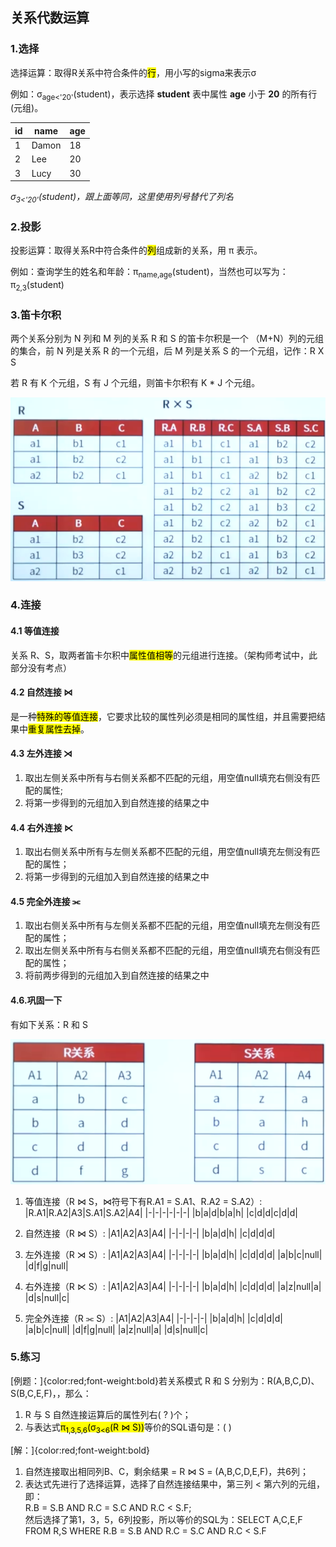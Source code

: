 ## 关系代数运算

### 1.选择
选择运算：取得R关系中符合条件的<mark>行</mark>，用小写的sigma来表示σ

例如：σ<sub>age<'20'</sub>(student)，表示选择 **student** 表中属性 **age** 小于 **20** 的所有行(元组)。

|id|name|age|
|-|-|-|
|1|Damon|18|
|2|Lee|20|
|3|Lucy|30|

*σ<sub>3<'20'</sub>(student)，跟上面等同，这里使用列号替代了列名*

### 2.投影
投影运算：取得关系R中符合条件的<mark>列</mark>组成新的关系，用 π 表示。

例如：查询学生的姓名和年龄：π<sub>name,age</sub>(student)，当然也可以写为：π<sub>2,3</sub>(student)

### 3.笛卡尔积
两个关系分别为 N 列和 M 列的关系 R 和 S 的笛卡尔积是一个 （M+N）列的元组的集合，前 N 列是关系 R 的一个元组，后 M 列是关系 S 的一个元组，记作：R X S

若 R 有 K 个元组，S 有 J 个元组，则笛卡尔积有 K * J 个元组。

<img src="/assets/imgs/architect/database/笛卡尔积.png">

### 4.连接

#### 4.1 等值连接

关系 R、S，取两者笛卡尔积中<mark>属性值相等</mark>的元组进行连接。（架构师考试中，此部分没有考点）

#### 4.2 自然连接 ⋈

是一种<mark>特殊的等值连接</mark>，它要求比较的属性列必须是相同的属性组，并且需要把结果中<mark>重复属性去掉</mark>。

#### 4.3 左外连接 ⋊

1. 取出左侧关系中所有与右侧关系都不匹配的元组，用空值null填充右侧没有匹配的属性;
2. 将第一步得到的元组加入到自然连接的结果之中

#### 4.4 右外连接 ⋉

1. 取出右侧关系中所有与左侧关系都不匹配的元组，用空值null填充左侧没有匹配的属性；
2. 将第一步得到的元组加入到自然连接的结果之中

#### 4.5 完全外连接 ⫘

1. 取出右侧关系中所有与左侧关系都不匹配的元组，用空值null填充左侧没有匹配的属性；
2. 取出左侧关系中所有与右侧关系都不匹配的元组，用空值null填充右侧没有匹配的属性；
3. 将前两步得到的元组加入到自然连接的结果之中

#### 4.6.巩固一下

有如下关系：R 和 S

<img src="/assets/imgs/architect/database/所有连接.png">

1. 等值连接（R ⋈ S，⋈符号下有R.A1 = S.A1、R.A2 = S.A2）:
|R.A1|R.A2|A3|S.A1|S.A2|A4|
|-|-|-|-|-|-|
|b|a|d|b|a|h|
|c|d|d|c|d|d|

2. 自然连接（R ⋈ S）:
|A1|A2|A3|A4|
|-|-|-|-|
|b|a|d|h|
|c|d|d|d|

3. 左外连接（R ⋊ S）:
|A1|A2|A3|A4|
|-|-|-|-|
|b|a|d|h|
|c|d|d|d|
|a|b|c|null|
|d|f|g|null|

4. 右外连接（R ⋉ S）:
|A1|A2|A3|A4|
|-|-|-|-|
|b|a|d|h|
|c|d|d|d|
|a|z|null|a|
|d|s|null|c|

5. 完全外连接（R ⫘ S）:
|A1|A2|A3|A4|
|-|-|-|-|
|b|a|d|h|
|c|d|d|d|
|a|b|c|null|
|d|f|g|null|
|a|z|null|a|
|d|s|null|c|

### 5.练习
[例题：]{color:red;font-weight:bold}若关系模式 R 和 S 分别为：R(A,B,C,D)、S(B,C,E,F)，，那么：<br/>
1. R 与 S 自然连接运算后的属性列右( ? )个；
2. 与表达式<mark>π<sub>1,3,5,6</sub>(σ<sub>3<6</sub>(R ⋈ S))</mark>等价的SQL语句是：( )

[解：]{color:red;font-weight:bold}
1. 自然连接取出相同列B、C，剩余结果 = R ⋈ S = (A,B,C,D,E,F)，共6列；
2. 表达式先进行了选择运算，选择了自然连接结果中，第三列 < 第六列的元组，即：<br/>R.B = S.B AND R.C = S.C AND R.C < S.F;<br/>然后选择了第1，3，5，6列投影，所以等价的SQL为：SELECT A,C,E,F FROM R,S WHERE R.B = S.B AND R.C = S.C AND R.C < S.F
